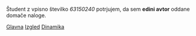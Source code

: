 Študent z vpisno številko _63150240_ potrjujem, da sem __edini avtor__ oddane domače naloge.

[Glavna](https://rawgit.com/domenrek/stroboskop/master/stroboskop.html)
[Izgled](https://rawgit.com/domenrek/stroboskop/izgled/stroboskop.html)
[Dinamika](https://rawgit.com/domenrek/stroboskop/dinamika/stroboskop.html)
